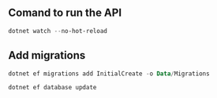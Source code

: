 ## Comand to run the API
```powershell
dotnet watch --no-hot-reload
```

## Add migrations
```powershell
dotnet ef migrations add InitialCreate -o Data/Migrations

dotnet ef database update
```
